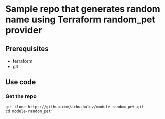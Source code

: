 # Sample repo that generates random name using Terraform random_pet provider

## Prerequisites

* terraform
* git

## Use code
### Get the repo

```
git clone https://github.com/achuchulev/module-random_pet.git
cd module-random_pet'
```
